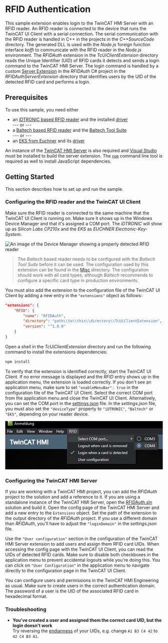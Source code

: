 # RFID Authentication

This sample extension enables login to the TwinCAT HMI Server with an RFID
reader. An RFID reader is connected to the device that runs the TwinCAT UI
Client with a serial connection. The serial communication with the RFID reader
is handled in C++ in the projects in the *C++SourceCode* directory. The
generated DLL is used with the *Node.js* foreign function interface *koffi* to
communicate with the RFID reader in the *Node.js* environment. The *RFIDAuth*
extension in the *TcUiClientExtension* directory reads the Unique Identifier
(UID) of RFID cards it detects and sends a login command to the TwinCAT HMI
Server. The login command is handled by a custom
[Server Extension](https://infosys.beckhoff.com/index.php?content=../content/1031/te2000_tc3_hmi_engineering/3730608907.html&id=)
in the *RFIDAuth* C# project in the *RFIDAuthServerExtension* directory that
identifies users by the UID of the detected RFID card and performs a login.

## Prerequisites

To use this sample, you need either

- an [iDTRONIC based RFID reader](https://infosys.beckhoff.com/index.php?content=../content/1031/rfid_reader/525343245915465645195.html&id=)
  and the installed
  [driver](https://www.silabs.com/developers/usb-to-uart-bridge-vcp-drivers)\
  --- or ---
- a [Baltech based RFID reader](https://infosys.beckhoff.com/english.php?content=../content/1033/rfid_reader/1516178010715465651339.html&id=)
  and the
  [Baltech Tool Suite](https://infosys.beckhoff.com/english.php?content=../content/1033/rfid_reader/1516178010715465651339.html&id=)\
  --- or ---
- an [EKS from Euchner](https://www.euchner.de/en-us/a/098513/) and its
  [driver](https://www.euchner.de/en-us/service/downloads/software/eks-usb-drivers-demo-test-software/)

An instance of the
[TwinCAT HMI Server](https://infosys.beckhoff.com/index.php?content=../content/1031/tf2000_tc3_hmi_server/index.html&id=)
is also required and [Visual Studio](https://visualstudio.microsoft.com) must
be installed to build the server extension. The
[`npm`](https://nodejs.org/en/download) command line tool is required as well
to install JavaScript dependencies.

## Getting Started

This section describes how to set up and run the sample.

### Configuring the RFID reader and the TwinCAT UI Client

Make sure the RFID reader is connected to the same machine that the TwinCAT UI
Client is running on. Make sure it shows up in the Windows Device Manager and
that it's assigned a COM port. The *iDTRONIC* will show up as
*Silicon Labs CP210x* and the *EKS* as *EUCHNER Electronic-Key-System*.

![An image of the Device Manager showing a properly detected RFID reader](https://infosys.beckhoff.com/content/1031/rfid_reader/Images/jpg/15422544139__Web.jpg)

> The *Baltech* based reader needs to be configured with the
  *Baltech Tool Suite* before it can be used. The configuration used by this
  extension can be found in the [Misc](Misc) directory. The configuration
  should work with all card types, although *Baltech* recommends to configure a
  specific card type in production environments.

You must also add the extension to the configuration file of the TwinCAT UI
Client by adding a new entry in the `"extensions"` object as follows:

```JSON
"extensions": {
    "RFID": {
        "name": "RFIDAuth",
        "directory": "path\\to\\this\\directory\\TcUiClientExtension",
        "version": "^1.0.0"
    }
}
```

Open a shell in the *TcUiClientExtension* directory and run the following
command to install the extensions dependencies:

```sh
npm install
```

To verify that the extension is identified correctly, start the TwinCAT UI
Client. If no error message is displayed and the *RFID* entry shows up in the
application menu, the extension is loaded correctly. If you don't see an
application menu, make sure to set `"enableMenuBar": true` in the configuration
file of the TwinCAT UI Client. Select the correct COM port from the application
menu and close the TwinCAT UI Client. Alternatively, you can set the COM port
in the [settings.json](TcUiClientExtension/settings.json) file. In the
*settings.json* file, you must also set the `"deviceType"` property to
`"iDTRONIC"`, `"Baltech"` or `"EKS"`, depending on your reader device.

![An image of the menu to select the COM port](SelectComPort.png)

### Configuring the TwinCAT HMI Server

If you are working with a TwinCAT HMI project, you can add the *RFIDAuth*
project to the solution and add a reference to it. If you are using a
standalone instance of the TwinCAT HMI Server, open the
[RFIDAuth.sln](RFIDAuthServerExtension/RFIDAuth.sln) solution and build it.
Open the config page of the TwinCAT HMI Server and add a new entry to the
`Extensions` object. Set the path of the extension to the output directory of
the *RFIDAuth* project. If you use a different domain than *RFIDAuth*, you'll
have to adjust the `"loginDomain"` in the *settings.json* file.

Use the `"User configuration"` section in the configuration of the TwinCAT HMI
Server extension to add users and assign them RFID card UIDs. When accessing
the config page with the TwinCAT UI Client, you can read the UIDs of detected
RFID cards. Make sure to disable both checkboxes in the application menu to
prevent accidental logouts while you're doing this. You can click on
`"User Configuration"` in the application menu to navigate directly to the
configuration page in the TwinCAT UI Client.

You can configure users and permissions in the TwinCAT HMI Engineering as
usual. Make sure to create users in the correct authentication domain. The
password of a user is the UID of the associated RFID card in hexadecimal
format.

### Troubleshooting

- **You've created a user and assigned them the correct card UID, but the login doesn't work**\
  Try reversing the [endianness](https://en.wikipedia.org/wiki/Endianness) of
  your UIDs, e.g. change `A1 B3 C4 42` to `42 C4 B3 A1`.
